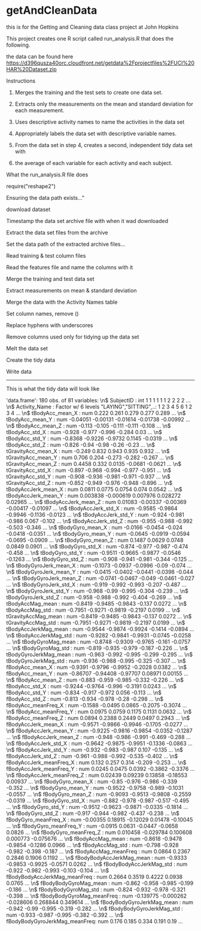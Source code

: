 # getAndCleanData
this is for the Getting and Cleaning data class project at John Hopkins

This project creates one R script called run_analysis.R that does the following. 

the data can be found here https://d396qusza40orc.cloudfront.net/getdata%2Fprojectfiles%2FUCI%20HAR%20Dataset.zip 

Instructions

1. Merges the training and the test sets to create one data set.

2. Extracts only the measurements on the mean and standard deviation for each measurement. 

3. Uses descriptive activity names to name the activities in the data set

4. Appropriately labels the data set with descriptive variable names. 

5. From the data set in step 4, creates a second, independent tidy data set with 

6. the average of each variable for each activity and each subject.


What the run_analysis.R file does

require("reshape2") 

Ensuring the data path exists..."

download dataset 

Timestamp the data set archive file with when it wad downloaded

Extract the data set files from the archive

Set the data path of the extracted archive files... 

Read training & test column files 

Read the features file and name the columns with it

Merge the training and test data set 

Extract measurements on mean & standard deviation

Merge the data with the Activity Names table

Set column names, remove ()

Replace hyphens with underscores 

Remove columns used only for tidying up the data set

Melt the data set

Create the tidy data

Write data 

---

This is what the tidy data will look like

'data.frame':  180 obs. of  81 variables:
 \n$ SubjectID                    : int  1 1 1 1 1 1 2 2 2 2 ...
 \n$ Activity_Name                : Factor w/ 6 levels "LAYING","SITTING",..: 1 2 3 4 5 6 1 2 3 4 ...
 \n$ tBodyAcc_mean_X              : num  0.222 0.261 0.279 0.277 0.289 ...
 \n$ tBodyAcc_mean_Y              : num  -0.04051 -0.00131 -0.01614 -0.01738 -0.00992 ...
 \n$ tBodyAcc_mean_Z              : num  -0.113 -0.105 -0.111 -0.111 -0.108 ...
 \n$ tBodyAcc_std_X               : num  -0.928 -0.977 -0.996 -0.284 0.03 ...
 \n$ tBodyAcc_std_Y               : num  -0.8368 -0.9226 -0.9732 0.1145 -0.0319 ...
 \n$ tBodyAcc_std_Z               : num  -0.826 -0.94 -0.98 -0.26 -0.23 ...
 \n$ tGravityAcc_mean_X           : num  -0.249 0.832 0.943 0.935 0.932 ...
 \n$ tGravityAcc_mean_Y           : num  0.706 0.204 -0.273 -0.282 -0.267 ...
 \n$ tGravityAcc_mean_Z           : num  0.4458 0.332 0.0135 -0.0681 -0.0621 ...
 \n$ tGravityAcc_std_X            : num  -0.897 -0.968 -0.994 -0.977 -0.951 ...
 \n$ tGravityAcc_std_Y            : num  -0.908 -0.936 -0.981 -0.971 -0.937 ...
 \n$ tGravityAcc_std_Z            : num  -0.852 -0.949 -0.976 -0.948 -0.896 ...
 \n$ tBodyAccJerk_mean_X          : num  0.0811 0.0775 0.0754 0.074 0.0542 ...
 \n$ tBodyAccJerk_mean_Y          : num  0.003838 -0.000619 0.007976 0.028272 0.02965 ...
 \n$ tBodyAccJerk_mean_Z          : num  0.01083 -0.00337 -0.00369 -0.00417 -0.01097 ...
 \n$ tBodyAccJerk_std_X           : num  -0.9585 -0.9864 -0.9946 -0.1136 -0.0123 ...
 \n$ tBodyAccJerk_std_Y           : num  -0.924 -0.981 -0.986 0.067 -0.102 ...
 \n$ tBodyAccJerk_std_Z           : num  -0.955 -0.988 -0.992 -0.503 -0.346 ...
 \n$ tBodyGyro_mean_X             : num  -0.0166 -0.0454 -0.024 -0.0418 -0.0351 ...
 \n$ tBodyGyro_mean_Y             : num  -0.0645 -0.0919 -0.0594 -0.0695 -0.0909 ...
 \n$ tBodyGyro_mean_Z             : num  0.1487 0.0629 0.0748 0.0849 0.0901 ...
 \n$ tBodyGyro_std_X              : num  -0.874 -0.977 -0.987 -0.474 -0.458 ...
 \n$ tBodyGyro_std_Y              : num  -0.9511 -0.9665 -0.9877 -0.0546 -0.1263 ...
 \n$ tBodyGyro_std_Z              : num  -0.908 -0.941 -0.981 -0.344 -0.125 ...
 \n$ tBodyGyroJerk_mean_X         : num  -0.1073 -0.0937 -0.0996 -0.09 -0.074 ...
 \n$ tBodyGyroJerk_mean_Y         : num  -0.0415 -0.0402 -0.0441 -0.0398 -0.044 ...
 \n$ tBodyGyroJerk_mean_Z         : num  -0.0741 -0.0467 -0.049 -0.0461 -0.027 ...
 \n$ tBodyGyroJerk_std_X          : num  -0.919 -0.992 -0.993 -0.207 -0.487 ...
 \n$ tBodyGyroJerk_std_Y          : num  -0.968 -0.99 -0.995 -0.304 -0.239 ...
 \n$ tBodyGyroJerk_std_Z          : num  -0.958 -0.988 -0.992 -0.404 -0.269 ...
 \n$ tBodyAccMag_mean             : num  -0.8419 -0.9485 -0.9843 -0.137 0.0272 ...
 \n$ tBodyAccMag_std              : num  -0.7951 -0.9271 -0.9819 -0.2197 0.0199 ...
 \n$ tGravityAccMag_mean          : num  -0.8419 -0.9485 -0.9843 -0.137 0.0272 ...
 \n$ tGravityAccMag_std           : num  -0.7951 -0.9271 -0.9819 -0.2197 0.0199 ...
 \n$ tBodyAccJerkMag_mean         : num  -0.9544 -0.9874 -0.9924 -0.1414 -0.0894 ...
 \n$ tBodyAccJerkMag_std          : num  -0.9282 -0.9841 -0.9931 -0.0745 -0.0258 ...
 \n$ tBodyGyroMag_mean            : num  -0.8748 -0.9309 -0.9765 -0.161 -0.0757 ...
 \n$ tBodyGyroMag_std             : num  -0.819 -0.935 -0.979 -0.187 -0.226 ...
 \n$ tBodyGyroJerkMag_mean        : num  -0.963 -0.992 -0.995 -0.299 -0.295 ...
 \n$ tBodyGyroJerkMag_std         : num  -0.936 -0.988 -0.995 -0.325 -0.307 ...
 \n$ fBodyAcc_mean_X              : num  -0.9391 -0.9796 -0.9952 -0.2028 0.0382 ...
 \n$ fBodyAcc_mean_Y              : num  -0.86707 -0.94408 -0.97707 0.08971 0.00155 ...
 \n$ fBodyAcc_mean_Z              : num  -0.883 -0.959 -0.985 -0.332 -0.226 ...
 \n$ fBodyAcc_std_X               : num  -0.9244 -0.9764 -0.996 -0.3191 0.0243 ...
 \n$ fBodyAcc_std_Y               : num  -0.834 -0.917 -0.972 0.056 -0.113 ...
 \n$ fBodyAcc_std_Z               : num  -0.813 -0.934 -0.978 -0.28 -0.298 ...
 \n$ fBodyAcc_meanFreq_X          : num  -0.1588 -0.0495 0.0865 -0.2075 -0.3074 ...
 \n$ fBodyAcc_meanFreq_Y          : num  0.0975 0.0759 0.1175 0.1131 0.0632 ...
 \n$ fBodyAcc_meanFreq_Z          : num  0.0894 0.2388 0.2449 0.0497 0.2943 ...
 \n$ fBodyAccJerk_mean_X          : num  -0.9571 -0.9866 -0.9946 -0.1705 -0.0277 ...
 \n$ fBodyAccJerk_mean_Y          : num  -0.9225 -0.9816 -0.9854 -0.0352 -0.1287 ...
 \n$ fBodyAccJerk_mean_Z          : num  -0.948 -0.986 -0.991 -0.469 -0.288 ...
 \n$ fBodyAccJerk_std_X           : num  -0.9642 -0.9875 -0.9951 -0.1336 -0.0863 ...
 \n$ fBodyAccJerk_std_Y           : num  -0.932 -0.983 -0.987 0.107 -0.135 ...
 \n$ fBodyAccJerk_std_Z           : num  -0.961 -0.988 -0.992 -0.535 -0.402 ...
 \n$ fBodyAccJerk_meanFreq_X      : num  0.132 0.257 0.314 -0.209 -0.253 ...
 \n$ fBodyAccJerk_meanFreq_Y      : num  0.0245 0.0475 0.0392 -0.3862 -0.3376 ...
 \n$ fBodyAccJerk_meanFreq_Z      : num  0.02439 0.09239 0.13858 -0.18553 0.00937 ...
 \n$ fBodyGyro_mean_X             : num  -0.85 -0.976 -0.986 -0.339 -0.352 ...
 \n$ fBodyGyro_mean_Y             : num  -0.9522 -0.9758 -0.989 -0.1031 -0.0557 ...
 \n$ fBodyGyro_mean_Z             : num  -0.9093 -0.9513 -0.9808 -0.2559 -0.0319 ...
 \n$ fBodyGyro_std_X              : num  -0.882 -0.978 -0.987 -0.517 -0.495 ...
 \n$ fBodyGyro_std_Y              : num  -0.9512 -0.9623 -0.9871 -0.0335 -0.1814 ...
 \n$ fBodyGyro_std_Z              : num  -0.917 -0.944 -0.982 -0.437 -0.238 ...
 \n$ fBodyGyro_meanFreq_X         : num  -0.00355 0.18915 -0.12029 0.01478 -0.10045 ...
 \n$ fBodyGyro_meanFreq_Y         : num  -0.0915 0.0631 -0.0447 -0.0658 0.0826 ...
 \n$ fBodyGyro_meanFreq_Z         : num  0.010458 -0.029784 0.100608 0.000773 -0.075676 ...
 \n$ fBodyAccMag_mean             : num  -0.8618 -0.9478 -0.9854 -0.1286 0.0966 ...
 \n$ fBodyAccMag_std              : num  -0.798 -0.928 -0.982 -0.398 -0.187 ...
 \n$ fBodyAccMag_meanFreq         : num  0.0864 0.2367 0.2846 0.1906 0.1192 ...
 \n$ fBodyBodyAccJerkMag_mean     : num  -0.9333 -0.9853 -0.9925 -0.0571 0.0262 ...
 \n$ fBodyBodyAccJerkMag_std      : num  -0.922 -0.982 -0.993 -0.103 -0.104 ...
 \n$ fBodyBodyAccJerkMag_meanFreq : num  0.2664 0.3519 0.4222 0.0938 0.0765 ...
 \n$ fBodyBodyGyroMag_mean        : num  -0.862 -0.958 -0.985 -0.199 -0.186 ...
 \n$ fBodyBodyGyroMag_std         : num  -0.824 -0.932 -0.978 -0.321 -0.398 ...
 \n$ fBodyBodyGyroMag_meanFreq    : num  -0.139775 -0.000262 -0.028606 0.268844 0.349614 ...
 \n$ fBodyBodyGyroJerkMag_mean    : num  -0.942 -0.99 -0.995 -0.319 -0.282 ...
 \n$ fBodyBodyGyroJerkMag_std     : num  -0.933 -0.987 -0.995 -0.382 -0.392 ...
 \n$ fBodyBodyGyroJerkMag_meanFreq: num  0.176 0.185 0.334 0.191 0.19 ...
 
 
